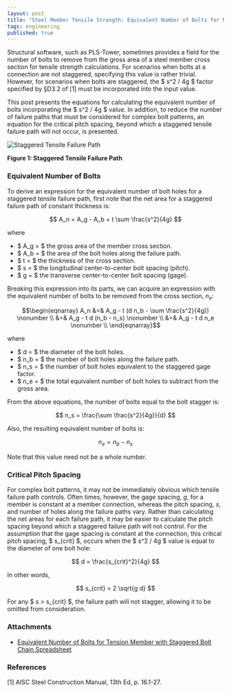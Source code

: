 ```yaml
---
layout: post
title: "Steel Member Tensile Strength: Equivalent Number of Bolts for Net Area Calculations"
tags: engineering
published: true
---
```


Structural software, such as PLS-Tower, sometimes provides a field for the number of bolts to remove from the gross area of a steel member cross section for tensile strength calculations. For scenarios when bolts at a connection are not staggered, specifying this value is rather trivial. However, for scenarios when bolts are staggered, the $ s^2 / 4g $ factor specified by §D3.2 of \[1] must be incorporated into the input value.

This post presents the equations for calculating the equivalent number of bolts incorporating the $ s^2 / 4g $ value. In addition, to reduce the number of failure paths that must be considered for complex bolt patterns, an equation for the critical pitch spacing, beyond which a staggered tensile failure path will not occur, is presented.

![Staggered Tensile Failure Path](https://user-images.githubusercontent.com/23442063/141645686-b517fe60-62ef-4c7e-b176-08eeab2c3498.png)

**Figure 1: Staggered Tensile Failure Path**
<!--excerpt-->

### Equivalent Number of Bolts

To derive an expression for the equivalent number of bolt holes for a staggered tensile failure path, first note that the net area for a staggered failure path of constant thickness is:

$$ A_n = A_g - A_b + t \sum \frac{s^2}{4g} $$

where

* $ A_g = $ the gross area of the member cross section.
* $ A_b = $ the area of the bolt holes along the failure path.
* $ t = $ the thickness of the cross section.
* $ s = $ the longitudinal center-to-center bolt spacing (pitch).
* $ g = $ the transverse center-to-center bolt spacing (gage).

Breaking this expression into its parts, we can acquire an expression with the equivalent number of bolts to be removed from the cross section, $n_e$:

$$\begin{eqnarray}
A_n &=& A_g - t (d n_b - \sum \frac{s^2}{4g}) \nonumber \\
&=& A_g - t d (n_b - n_s) \nonumber \\
&=& A_g - t d n_e \nonumber \\
\end{eqnarray}$$

where

* $ d = $ the diameter of the bolt holes.
* $ n_b = $ the number of bolt holes along the failure path.
* $ n_s = $ the number of bolt holes equivalent to the staggered gage factor.
* $ n_e = $ the total equivalent number of bolt holes to subtract from the gross area.

From the above equations, the number of bolts equal to the bolt stagger is:

$$ n_s = \frac{\sum \frac{s^2}{4g}}{d} $$

Also, the resulting equivalent number of bolts is:

$$ n_e = n_b - n_s $$

Note that this value need not be a whole number.

### Critical Pitch Spacing

For complex bolt patterns, it may not be immediately obvious which tensile failure path controls. Often times, however, the gage spacing, $g$, for a member is constant at a member connection, whereas the pitch spacing, $s$, and number of holes along the failure paths vary. Rather than calculating the net areas for each failure path, it may be easier to calculate the pitch spacing beyond which a staggered failure path will not control. For the assumption that the gage spacing is constant at the connection, this critical pitch spacing, $ s_{crit} $, occurs when the $ s^2 / 4g $ value is equal to the diameter of one bolt hole:

$$ d = \frac{s_{crit}^2}{4g} $$

In other words,

$$ s_{crit} = 2 \sqrt{g d} $$

For any $ s > s_{crit} $, the failure path will not stagger, allowing it to be omitted from consideration.

### Attachments

* [Equivalent Number of Bolts for Tension Member with Staggered Bolt Chain Spreadsheet](https://docs.google.com/spreadsheets/d/1d7dc8T0IlulbBMIf2ZLVICGpPFjc1OTMy9bnig6wXXo/edit?usp=sharing)

### References

[1] AISC Steel Construction Manual, 13th Ed, p. 16.1-27.
